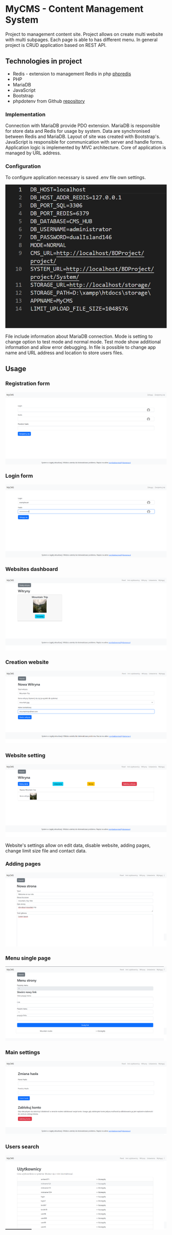 # MyCMS - Content Management System

Project to management content site. Project allows on create multi website with multi subpages. Each page is able to has different menu. In general project is CRUD application based on REST API. 
## Technologies in project
- Redis - extension to management Redis in php [phpredis](https://github.com/phpredis/phpredis)
- PHP
- MariaDB
- JavaScript
- Bootstrap
- phpdotenv from Github [repository](https://github.com/vlucas/phpdotenv) 

### Implementation
Connection with MariaDB provide PDO extension. MariaDB is responsible for store data and Redis for usage by system. Data are synchronised between Redis and MariaDB. Layout of site was created with Bootstrap's. JavaScript is responsible for communication with server and handle forms. Application logic is implemented by MVC architecture. Core of application is managed by URL address.

### Configuration
To configure application necessary is saved .env file own settings.

![.env file](file.env.png)

File include information about MariaDB connection. Mode is setting to change option to test mode and normal mode. Test mode show additional information and allow error debugging. In file is possible to change app name and URL address and location to store users files.

## Usage

### Registration form

![registration site](registration.png)

### Login form
![login site](login.png)

### Websites dashboard
![Websites Dashboard](websitedashboard.png)

### Creation website
![Creation website form](addingwebsite.png)

### Website setting
![Website settings](websitesettings.png)

Website's settings allow on edit data, disable website, adding pages, change limit size file and contact data.

### Adding pages
![Adding page form](singlepage.png)

### Menu single page
![Adding menu](menupage.png)

### Main settings
![Main settings](settingsaccount.png)

### Users search
![Users search](users.png)
